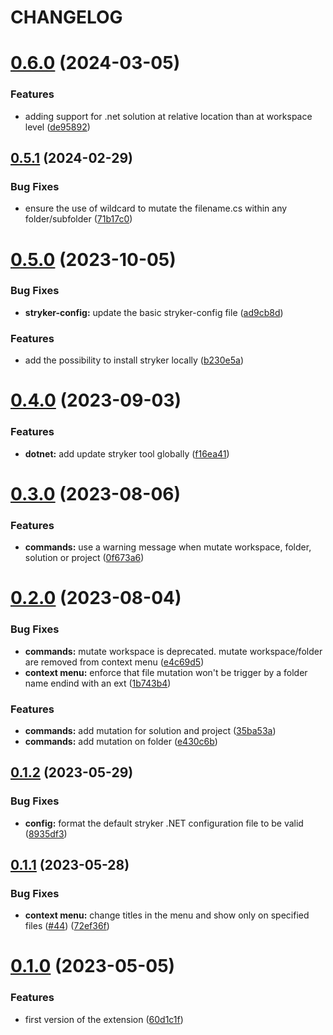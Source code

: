 # CHANGELOG

# [0.6.0](https://github.com/datagone/vscode-stryker-mutator/compare/v0.5.1...v0.6.0) (2024-03-05)

### Features

- adding support for .net solution at relative location than at workspace level ([de95892](https://github.com/datagone/vscode-stryker-mutator/commit/de9589244976d7bad234417b186ae2a42ae63eec))

## [0.5.1](https://github.com/datagone/vscode-stryker-mutator/compare/v0.5.0...v0.5.1) (2024-02-29)

### Bug Fixes

- ensure the use of wildcard to mutate the filename.cs within any folder/subfolder ([71b17c0](https://github.com/datagone/vscode-stryker-mutator/commit/71b17c0104a750e635b39005775bed9e096565bf))

# [0.5.0](https://github.com/datagone/vscode-stryker-mutator/compare/v0.4.0...v0.5.0) (2023-10-05)

### Bug Fixes

- **stryker-config:** update the basic stryker-config file ([ad9cb8d](https://github.com/datagone/vscode-stryker-mutator/commit/ad9cb8db921e76526b5d0eb943afa08751aaccd2))

### Features

- add the possibility to install stryker locally ([b230e5a](https://github.com/datagone/vscode-stryker-mutator/commit/b230e5a79b9acfab7a9e241e6b5aabcadaea4f3b))

# [0.4.0](https://github.com/datagone/vscode-stryker-mutator/compare/v0.3.0...v0.4.0) (2023-09-03)

### Features

- **dotnet:** add update stryker tool globally ([f16ea41](https://github.com/datagone/vscode-stryker-mutator/commit/f16ea41c9bd5b49e786fa5e75a251953819b112b))

# [0.3.0](https://github.com/datagone/vscode-stryker-mutator/compare/v0.2.0...v0.3.0) (2023-08-06)

### Features

- **commands:** use a warning message when mutate workspace, folder, solution or project ([0f673a6](https://github.com/datagone/vscode-stryker-mutator/commit/0f673a69315dc1021a32b938dfc69378231ed3ae))

# [0.2.0](https://github.com/datagone/vscode-stryker-mutator/compare/v0.1.2...v0.2.0) (2023-08-04)

### Bug Fixes

- **commands:** mutate workspace is deprecated. mutate workspace/folder are removed from context menu ([e4c69d5](https://github.com/datagone/vscode-stryker-mutator/commit/e4c69d5d351a7b77a6cc7fea96e76496d4e45e7a))
- **context menu:** enforce that file mutation won't be trigger by a folder name endind with an ext ([1b743b4](https://github.com/datagone/vscode-stryker-mutator/commit/1b743b4f783e3a6a242c7abf00cb4d9974d7cd82))

### Features

- **commands:** add mutation for solution and project ([35ba53a](https://github.com/datagone/vscode-stryker-mutator/commit/35ba53ac4ef732c4b5fc8c3b75b0510b742f99c9))
- **commands:** add mutation on folder ([e430c6b](https://github.com/datagone/vscode-stryker-mutator/commit/e430c6bdedd9c3e969b4308e85dba1039b0af8d0))

## [0.1.2](https://github.com/datagone/vscode-stryker-mutator/compare/v0.1.1...v0.1.2) (2023-05-29)

### Bug Fixes

- **config:** format the default stryker .NET configuration file to be valid ([8935df3](https://github.com/datagone/vscode-stryker-mutator/commit/8935df3d212c8af3f555ea722bf7a792d2d7bde2))

## [0.1.1](https://github.com/datagone/vscode-stryker-mutator/compare/v0.1.0...v0.1.1) (2023-05-28)

### Bug Fixes

- **context menu:** change titles in the menu and show only on specified files ([#44](https://github.com/datagone/vscode-stryker-mutator/issues/44)) ([72ef36f](https://github.com/datagone/vscode-stryker-mutator/commit/72ef36f9f0ff844a5c957b728aaab0935fef9e23))

# [0.1.0](https://github.com/datagone/vscode-stryker-mutator/compare/v0.0.1...v0.1.0) (2023-05-05)

### Features

- first version of the extension ([60d1c1f](https://github.com/datagone/vscode-stryker-mutator/commit/60d1c1ff91361039f84f6a39db499df577b010e2))
